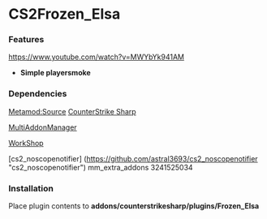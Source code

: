 # CS2Frozen_Elsa
### Features
https://www.youtube.com/watch?v=MWYbYk941AM
- **Simple playersmoke**
 


### Dependencies
[Metamod:Source](https://www.sourcemm.net/downloads.php/?branch=master "Metamod:Source")
[CounterStrike Sharp](https://github.com/roflmuffin/CounterStrikeSharp "CounterStrike Sharp")

[MultiAddonManager](https://github.com/Source2ZE/MultiAddonManager "MultiAddonManager") 

[WorkShop](https://steamcommunity.com/sharedfiles/filedetails/?id=3241525034 "WorkShop")

[cs2_noscopenotifier] (https://github.com/astral3693/cs2_noscopenotifier "cs2_noscopenotifier")
mm_extra_addons 3241525034
### Installation
Place plugin contents to **addons/counterstrikesharp/plugins/Frozen_Elsa**

